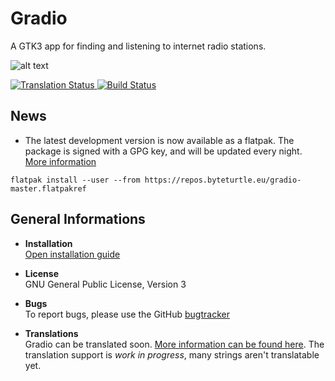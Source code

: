 # Gradio
A GTK3 app for finding and listening to internet radio stations.

![alt text](https://raw.githubusercontent.com/haecker-felix/gradio/master/data/icons/hicolor/256x256/apps/de.haeckerfelix.gradio.png "Logo")

<a href="https://hosted.weblate.org/engage/gradio/?utm_source=widget">
<img src="https://hosted.weblate.org/widgets/gradio/-/svg-badge.svg" alt="Translation Status" />
</a>
<a href="https://travis-ci.org/haecker-felix/gradio">
<img src="https://travis-ci.org/haecker-felix/gradio.svg?branch=master" alt="Build Status" />
</a>

## News
* The latest development version is now available as a flatpak. The package is signed with a GPG key, and will be updated every night. [More information](https://github.com/haecker-felix/gradio/wiki/Install-Gradio)
```
flatpak install --user --from https://repos.byteturtle.eu/gradio-master.flatpakref
```


## General Informations
* **Installation**  
[Open installation guide](https://github.com/haecker-felix/gradio/wiki/Install-Gradio)

* **License**  
GNU General Public License, Version 3

* **Bugs**  
To report bugs, please use the GitHub [bugtracker](https://github.com/haecker-felix/gradio/issues)

* **Translations**  
Gradio can be translated soon. [More information can be found here](https://hosted.weblate.org/engage/gradio/).
The translation support is *work in progress*, many strings aren't translatable yet.

